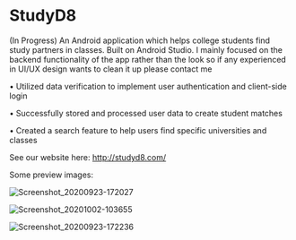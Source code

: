 # StudyD8 
(In Progress)
An Android application which helps college students find study partners in classes. Built on Android Studio. I mainly focused on the backend functionality of the app rather than the look so if any experienced in UI/UX design wants to clean it up please contact me

•	Utilized data verification to implement user authentication and client-side login

•	Successfully stored and processed user data to create student matches

•	Created a search feature to help users find specific universities and classes



See our website here: http://studyd8.com/

Some preview images:

![Screenshot_20200923-172027](https://user-images.githubusercontent.com/53447905/94087034-8c256d80-fdc1-11ea-9cea-5e854502fb21.png)


![Screenshot_20201002-103655](https://user-images.githubusercontent.com/53447905/94952840-74be4280-049b-11eb-8e84-588784ba471e.png)


![Screenshot_20200923-172236](https://user-images.githubusercontent.com/53447905/94087156-e9b9ba00-fdc1-11ea-8360-6179645399d3.png)

